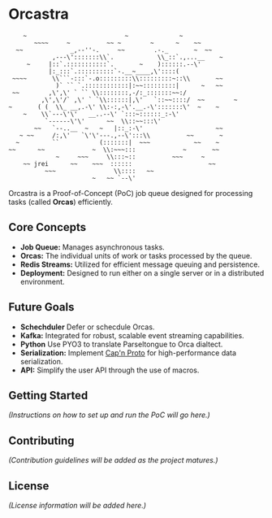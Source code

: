 # Orcastra

```text
    ~                           ~              ~
       ~~~~     ~          ~~ ~        ~      ~    ~~
  ~~             _,--''-.     ~~        .-._       ~  ~~
            ,---\':::::::\\`.            \\_::`.,...__    ~
     ~     |::`.:::::::::::`.       ~    )::::::.--\'
           |:_:::`.::::::::::`-.__~____,\'::::(
 ~~~~       \\```-:::`-.o:::::::::\\:::::::::~::\\       ~~
             )` `` `.::::::::::::|:~~:::::::::|      ~   ~~
 ~~        ,\',\' ` `` \\::::::::,-/:_:::::::~~:/
         ,\',\'/` ,\' ` `\\::::::|,\'   `::~~::::/  ~~        ~
~       ( (  \\_ __,.-\' \\:-:,-\'.__.-\':::::::\'  ~    ~
    ~    \\`---\'\'   __..--\' `:::~::::::_:-\'
          `------\'\'      ~~  \\::~~:::\'
       ~~   `--..__  ~   ~   |::_:-\'                    ~~
   ~ ~~     /:,\'   `\'\'---.,--\':::\\          ~~       ~
  ~         ``           (:::::::|  ~~~            ~~    ~
~~      ~~             ~  \\:~~~:::             ~       ~~
             ~     ~~~     \\:::~::          ~~~     ~
    ~~ jrei      ~~    ~~~  ::::::                     ~~
          ~~~                \\::::   ~~
                       ~   ~~ `--\'
```

Orcastra is a Proof-of-Concept (PoC) job queue designed for processing tasks (called **Orcas**) efficiently.

## Core Concepts

*   **Job Queue:** Manages asynchronous tasks.
*   **Orcas:** The individual units of work or tasks processed by the queue.
*   **Redis Streams:** Utilized for efficient message queuing and persistence.
*   **Deployment:** Designed to run either on a single server or in a distributed environment.

## Future Goals
*   **Schechduler** Defer or schecdule Orcas.
*   **Kafka:** Integrated for robust, scalable event streaming capabilities.
*   **Python** Use PYO3 to translate Parseltongue to Orca dialtect. 
*   **Serialization:** Implement [Cap'n Proto](https://capnproto.org/) for high-performance data serialization.
*   **API:** Simplify the user API through the use of macros.

## Getting Started

_(Instructions on how to set up and run the PoC will go here.)_

## Contributing

_(Contribution guidelines will be added as the project matures.)_

## License

_(License information will be added here.)_
